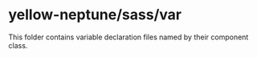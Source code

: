 # yellow-neptune/sass/var

This folder contains variable declaration files named by their component class.
